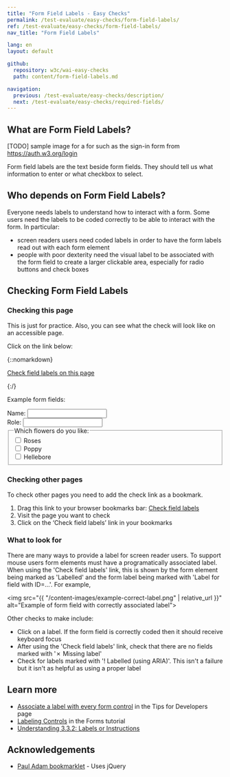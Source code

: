```yaml
---
title: "Form Field Labels - Easy Checks"
permalink: /test-evaluate/easy-checks/form-field-labels/
ref: /test-evaluate/easy-checks/form-field-labels/
nav_title: "Form Field Labels"

lang: en
layout: default

github:
  repository: w3c/wai-easy-checks
  path: content/form-field-labels.md

navigation:
  previous: /test-evaluate/easy-checks/description/
  next: /test-evaluate/easy-checks/required-fields/
---
```


## What are Form Field Labels?

[TODO] sample image for a for such as the sign-in form from https://auth.w3.org/login

Form field labels are the text beside form fields. They should tell us what information to enter or what checkbox to select. 

## Who depends on Form Field Labels?

Everyone needs labels to understand how to interact with a form. Some users need the labels to be coded correctly to be able to interact with the form. In particular:

* screen readers users need coded labels in order to have the form labels read out with each form element
* people with poor dexterity need the visual label to be associated with the form field to create a larger clickable area, especially for radio buttons and check boxes

## Checking Form Field Labels

### Checking this page

This is just for practice. Also, you can see what the check will look like on an accessible page.

Click on the link below:

{::nomarkdown}
<p>
  <a class="button active" href="javascript:void%20function(){document.querySelectorAll(%22%23wai-styles,%23wai-info-box,.wai-label%22).forEach(a=%3E{a.remove()}),document.querySelector(%22body%22).insertAdjacentHTML(%22afterbegin%22,%22%3Cstyle%20id='wai-styles'%3E.wai-label{color:black;font-weight:bold;font-size:small;font-family:Noto%20Sans,Trebuchet%20MS,Helvetica%20Neue,Arial,sans-serif;background-color:%23eed009;margin:0%202px;padding:2px;speak:literal-punctuation}.wai-good{outline:2px%20solid%20%23005a6a}.wai-bad{outline:3px%20dashed%20%23c0272d}label{line-height:200%25}%23wai-info-box{z-index:1000;color:black;font-family:Noto%20Sans,Trebuchet%20MS,Helvetica%20Neue,Arial,sans-serif;border:solid%201px%20%23ddd;background-color:%23fff;box-shadow:0%204px%208px%200%20rgba(0,0,0,0.2),0%206px%2020px%200%20rgba(0,0,0,0.19)}%23wai-info-box%20header{font-weight:700;background-color:%23f2f2f2;color:%23005a6a;padding:8px%2016px}%23wai-info-box%20header%20a{float:right;text-decoration:none}%23wai-info-box%20div{padding:8px%2016px}.wai-more-info{position:fixed;bottom:5em;right:5em}%3C/style%3E%22);for(let%20a%20of%20document.querySelectorAll(%22input,%20textarea,%20select%22))if(!a.getAttribute(%22type%22).match(/hidden|button|submit|reset/)){let%20b=document.querySelector(%22label[for=\%22%22+a.getAttribute(%22id%22)+%22\%22]%22);if(!!b)a.insertAdjacentHTML(%22beforebegin%22,%22%3Cspan%20class=\%22wai-good\%22%3E%3Cspan%20class=\%22wai-label\%22%3E\u2713%20Labelled%3C/span%3E%3C/span%3E%22),a.previousElementSibling.appendChild(a),b.insertAdjacentHTML(%22afterbegin%22,%22%3Cspan%20class=\%22wai-label\%22%3ELabel%20for%20field%20with%20ID=\%22%3Ca%20href=\%22%23%22+b.getAttribute(%22for%22)+%22\%22%3E%22+b.getAttribute(%22for%22)+%22%3C/a%3E\%22%3C/span%3E%22),b.classList.add(%22wai-good%22);else%20if(a.getAttribute(%22aria-labeledby%22)){let%20b=a.getAttribute(%22aria-labeledby%22).split(/%20+/);if(0%3C=b.length){a.getAttribute(%22id%22)||a.setAttribute(%22id%22,b[0]+%22-field%22),a.insertAdjacentHTML(%22beforebegin%22,%22%3Cspan%20class=\%22wai-good\%22%3E%3Cspan%20class=\%22wai-label\%22%3E\u2713%20Labelled%3C/span%3E%3C/span%3E%22),a.previousElementSibling.appendChild(a);for(let%20c%20of%20b){let%20b=document.querySelector(%22%23%22+c);b.insertAdjacentHTML(%22afterbegin%22,%22%3Cspan%20class=\%22wai-label\%22%3ELabel%20for%20ID=\%22%3Ca%20href=\%22%23%22+a.getAttribute(%22id%22)+%22\%22%3E%22+a.getAttribute(%22id%22)+%22%3C/a%3E\%22%3C/span%3E%22),b.classList.add(%22wai-good%22)}}}else%20a.getAttribute(%22aria-label%22)%3F(a.insertAdjacentHTML(%22beforebegin%22,%22%3Cspan%20class=\%22wai-good\%22%3E%3Cspan%20class=\%22wai-label\%22%3E!%20Labelled%20(using%20ARIA)%3C/span%3E%3C/span%3E%22),a.previousElementSibling.appendChild(a)):%22LABEL%22==a.parentElement.tagName%3F(a.parentElement.classList.add(%22wai-good%22),a.parentElement.insertAdjacentHTML(%22afterbegin%22,%22%3Cspan%20class=\%22wai-label\%22%3E\u2713%20Labelled%3C/span%3E%22)):(a.getAttribute(%22id%22)%3Fa.insertAdjacentHTML(%22beforebegin%22,%22%3Cspan%20class=\%22wai-bad\%22%3E%3Cspan%20class=\%22wai-label\%22%3E\u2717%20Missing%20label%20(No%20matching%20label%20for%20ID=\%22%22+a.getAttribute(%22id%22)+%22\%22%20found)%3C/span%3E%3C/span%3E%22):a.insertAdjacentHTML(%22beforebegin%22,%22%3Cspan%20class=\%22wai-bad\%22%3E%3Cspan%20class=\%22wai-label\%22%3E\u2717%20Missing%20label%3C/span%3E%3C/span%3E%22),a.previousElementSibling.appendChild(a))}for(let%20a%20of%20document.querySelectorAll(%22label%22))a.getAttribute(%22for%22)%26%26!document.querySelector(%22%23%22+a.getAttribute(%22for%22))%26%26(a.insertAdjacentHTML(%22afterbegin%22,%22%3Cspan%20class=\%22wai-label\%22%3ELabel%20with%20no%20matching%20field%20with%20ID=\%22%22+a.getAttribute(%22for%22)+%22\%22%3C/span%3E%22),a.classList.add(%22wai-bad%22));document.querySelector(%22body%22).insertAdjacentHTML(%22beforeend%22,%22%3Caside%20id=\%22wai-info-box\%22%20class=\%22wai-more-info\%22%3E%3Cheader%3EFind%20out%20more%3Ca%20href='javascript:document.querySelectorAll(\%22%23wai-styles,%23wai-info-box,.wai-label\%22).forEach(function(el){el.remove()});'%20aria-label='dismiss'%3EX%3C/a%3E%3C/header%3E%3Cdiv%3E%3Ca%20href=\%22https://w3.org/wai/easy-checks/form-field-labels/\%22%3EChecking%20Field%20Labels%3C/a%3E%3C/div%3E%3C/aside%3E%22)}();">Check field labels on this page</a>
</p>
{:/}

Example form fields:

<form>
  <label for="name">Name:</label> <input id="name" type="text"><br>
  <span>Role:</span> <input type="text"><br>
  <fieldset>
    <legend>Which flowers do you like:</legend>
    <input id="rose" type="checkbox" name="flower" value="rose"> <label>Roses</label><br>
    <input id="poppy" type="checkbox" name="flower" value="poppy"> <label for="poppy">Poppy</label><br>
    <label><input type="checkbox" name="flower" value="hellebore"> Hellebore</label><br>
  </fieldset>
  </form>

### Checking other pages
To check other pages you need to add the check link as a bookmark.

1. Drag this link to your browser bookmarks bar: <a href="javascript:void%20function(){document.querySelectorAll(%22%23wai-styles,%23wai-info-box,.wai-label%22).forEach(a=%3E{a.remove()}),document.querySelector(%22body%22).insertAdjacentHTML(%22afterbegin%22,%22%3Cstyle%20id='wai-styles'%3E.wai-label{color:black;font-weight:bold;font-size:small;font-family:Noto%20Sans,Trebuchet%20MS,Helvetica%20Neue,Arial,sans-serif;background-color:%23eed009;margin:0%202px;padding:2px;speak:literal-punctuation}.wai-good{outline:2px%20solid%20%23005a6a}.wai-bad{outline:3px%20dashed%20%23c0272d}label{line-height:200%25}%23wai-info-box{z-index:1000;color:black;font-family:Noto%20Sans,Trebuchet%20MS,Helvetica%20Neue,Arial,sans-serif;border:solid%201px%20%23ddd;background-color:%23fff;box-shadow:0%204px%208px%200%20rgba(0,0,0,0.2),0%206px%2020px%200%20rgba(0,0,0,0.19)}%23wai-info-box%20header{font-weight:700;background-color:%23f2f2f2;color:%23005a6a;padding:8px%2016px}%23wai-info-box%20header%20a{float:right;text-decoration:none}%23wai-info-box%20div{padding:8px%2016px}.wai-more-info{position:fixed;bottom:5em;right:5em}%3C/style%3E%22);for(let%20a%20of%20document.querySelectorAll(%22input,%20textarea,%20select%22))if(!a.getAttribute(%22type%22).match(/hidden|button|submit|reset/)){let%20b=document.querySelector(%22label[for=\%22%22+a.getAttribute(%22id%22)+%22\%22]%22);if(!!b)a.insertAdjacentHTML(%22beforebegin%22,%22%3Cspan%20class=\%22wai-good\%22%3E%3Cspan%20class=\%22wai-label\%22%3E\u2713%20Labelled%3C/span%3E%3C/span%3E%22),a.previousElementSibling.appendChild(a),b.insertAdjacentHTML(%22afterbegin%22,%22%3Cspan%20class=\%22wai-label\%22%3ELabel%20for%20field%20with%20ID=\%22%3Ca%20href=\%22%23%22+b.getAttribute(%22for%22)+%22\%22%3E%22+b.getAttribute(%22for%22)+%22%3C/a%3E\%22%3C/span%3E%22),b.classList.add(%22wai-good%22);else%20if(a.getAttribute(%22aria-labeledby%22)){let%20b=a.getAttribute(%22aria-labeledby%22).split(/%20+/);if(0%3C=b.length){a.getAttribute(%22id%22)||a.setAttribute(%22id%22,b[0]+%22-field%22),a.insertAdjacentHTML(%22beforebegin%22,%22%3Cspan%20class=\%22wai-good\%22%3E%3Cspan%20class=\%22wai-label\%22%3E\u2713%20Labelled%3C/span%3E%3C/span%3E%22),a.previousElementSibling.appendChild(a);for(let%20c%20of%20b){let%20b=document.querySelector(%22%23%22+c);b.insertAdjacentHTML(%22afterbegin%22,%22%3Cspan%20class=\%22wai-label\%22%3ELabel%20for%20ID=\%22%3Ca%20href=\%22%23%22+a.getAttribute(%22id%22)+%22\%22%3E%22+a.getAttribute(%22id%22)+%22%3C/a%3E\%22%3C/span%3E%22),b.classList.add(%22wai-good%22)}}}else%20a.getAttribute(%22aria-label%22)%3F(a.insertAdjacentHTML(%22beforebegin%22,%22%3Cspan%20class=\%22wai-good\%22%3E%3Cspan%20class=\%22wai-label\%22%3E!%20Labelled%20(using%20ARIA)%3C/span%3E%3C/span%3E%22),a.previousElementSibling.appendChild(a)):%22LABEL%22==a.parentElement.tagName%3F(a.parentElement.classList.add(%22wai-good%22),a.parentElement.insertAdjacentHTML(%22afterbegin%22,%22%3Cspan%20class=\%22wai-label\%22%3E\u2713%20Labelled%3C/span%3E%22)):(a.getAttribute(%22id%22)%3Fa.insertAdjacentHTML(%22beforebegin%22,%22%3Cspan%20class=\%22wai-bad\%22%3E%3Cspan%20class=\%22wai-label\%22%3E\u2717%20Missing%20label%20(No%20matching%20label%20for%20ID=\%22%22+a.getAttribute(%22id%22)+%22\%22%20found)%3C/span%3E%3C/span%3E%22):a.insertAdjacentHTML(%22beforebegin%22,%22%3Cspan%20class=\%22wai-bad\%22%3E%3Cspan%20class=\%22wai-label\%22%3E\u2717%20Missing%20label%3C/span%3E%3C/span%3E%22),a.previousElementSibling.appendChild(a))}for(let%20a%20of%20document.querySelectorAll(%22label%22))a.getAttribute(%22for%22)%26%26!document.querySelector(%22%23%22+a.getAttribute(%22for%22))%26%26(a.insertAdjacentHTML(%22afterbegin%22,%22%3Cspan%20class=\%22wai-label\%22%3ELabel%20with%20no%20matching%20field%20with%20ID=\%22%22+a.getAttribute(%22for%22)+%22\%22%3C/span%3E%22),a.classList.add(%22wai-bad%22));document.querySelector(%22body%22).insertAdjacentHTML(%22beforeend%22,%22%3Caside%20id=\%22wai-info-box\%22%20class=\%22wai-more-info\%22%3E%3Cheader%3EFind%20out%20more%3Ca%20href='javascript:document.querySelectorAll(\%22%23wai-styles,%23wai-info-box,.wai-label\%22).forEach(function(el){el.remove()});'%20aria-label='dismiss'%3EX%3C/a%3E%3C/header%3E%3Cdiv%3E%3Ca%20href=\%22https://w3.org/wai/easy-checks/form-field-labels/\%22%3EChecking%20Field%20Labels%3C/a%3E%3C/div%3E%3C/aside%3E%22)}();">Check field labels</a>
2. Visit the page you want to check
3. Click on the ‘Check field labels’ link in your bookmarks

### What to look for

There are many ways to provide a label for screen reader users. To support mouse users form elements must have a programatically associated label. When using the 'Check field labels' link, this is shown by the form element being marked as 'Labelled' and the form label being marked with 'Label for field with ID=...'. For example,

<img src="{{ "/content-images/example-correct-label.png" | relative_url }}" alt="Example of form field with correctly associated label">

Other checks to make include:

* Click on a label. If the form field is correctly coded then it should receive keyboard focus
* After using the 'Check field labels' link, check that there are no fields marked with '✗ Missing label'
* Check for labels marked with '! Labelled (using ARIA)'. This isn't a failure but it isn't as helpful as using a proper label

## Learn more

* [Associate a label with every form control](https://www.w3.org/WAI/tips/developing/#associate-a-label-with-every-form-control) in the Tips for Developers page
* [Labeling Controls](https://www.w3.org/WAI/tutorials/forms/labels/) in the Forms tutorial
* [Understanding 3.3.2: Labels or Instructions](https://www.w3.org/WAI/WCAG22/Understanding/labels-or-instructions.html)

## Acknowledgements

* [Paul Adam bookmarklet](https://pauljadam.com/bookmarklets/forms.html) - Uses jQuery